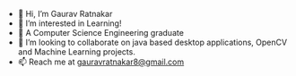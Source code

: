 - 👋 Hi, I’m Gaurav Ratnakar
- 👀 I’m interested in Learning!
- 🌱 A Computer Science Engineering graduate  
- 💞️ I’m looking to collaborate on java based desktop applications, OpenCV and Machine Learning projects.
- 📫 Reach me at gauravratnakar8@gmail.com
<!---
Gaurav-Ratnakar/Gaurav-Ratnakar is a ✨ special ✨ repository because its `README.md` (this file) appears on your GitHub profile.
You can click the Preview link to take a look at your changes.
--->
